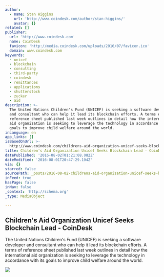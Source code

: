 ```yaml
---
author:
  - name: Stan Higgins
    url: 'http://www.coindesk.com/author/stan-higgins/'
    avatar: {}
related: []
publisher:
  url: 'http://www.coindesk.com'
  name: CoinDesk
  favicon: 'http://media.coindesk.com/uploads/2016/07/favicon.ico'
  domain: www.coindesk.com
keywords:
  - unicef
  - blockchain
  - consulting
  - third-party
  - coindesk
  - remittances
  - applications
  - shutterstock
  - zucker
  - aid
description: >-
  The United Nations Children's Fund (UNICEF) is seeking a software developer
  and consultant who can help it lead its blockchain efforts. A terms of
  reference sheet published last week outlines in detail how the international
  aid organization is seeking to leverage the technology in accordance with its
  goals to improve child welfare around the world.
inLanguage: en
app_links: []
isBasedOnUrl: >-
  http://www.coindesk.com/childrens-aid-organization-unicef-seeks-blockchain-lead/
title: Children's Aid Organization Unicef Seeks Blockchain Lead - CoinDesk
datePublished: '2016-08-02T01:21:08.082Z'
dateModified: '2016-08-01T20:47:29.104Z'
via: {}
starred: false
sourcePath: _posts/2016-08-02-childrens-aid-organization-unicef-seeks-blockchain-lead-c.md
inFeed: true
hasPage: false
inNav: false
_context: 'http://schema.org'
_type: MediaObject

---
```

<article style=""><h1>Children's Aid Organization Unicef Seeks Blockchain Lead - CoinDesk</h1><p>The United Nations Children's Fund (UNICEF) is seeking a software developer and consultant who can help it lead its blockchain efforts. A terms of reference sheet published last week outlines in detail how the international aid organization is seeking to leverage the technology in accordance with its goals to improve child welfare around the world.</p><img src="https://media.coindesk.com/uploads/2016/08/UNICEF.jpg" /></article>